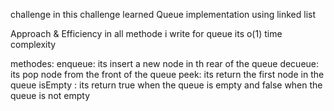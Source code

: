 challenge
in this challenge learned Queue implementation using linked list 

Approach & Efficiency
in all methode i write for queue its o(1) time complexity

methodes:
enqueue: its insert a new node in th rear of the queue 
decueue: its pop node from the front of the queue 
peek: its return the first node in the queue 
isEmpty : its return true when the queue is empty and false when the queue is not empty 
